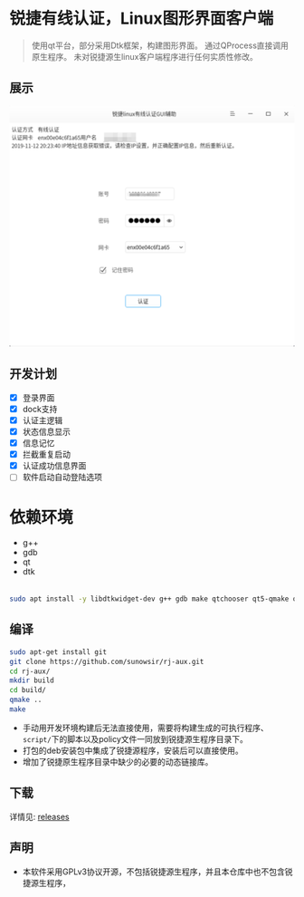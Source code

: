 # 锐捷有线认证，Linux图形界面客户端

> 使用qt平台，部分采用Dtk框架，构建图形界面。
> 通过QProcess直接调用原生程序。
> 未对锐捷源生linux客户端程序进行任何实质性修改。


## 展示
![showPic](./showPic.png)


## 开发计划 

- [x] 登录界面
- [x] dock支持
- [x] 认证主逻辑
- [x] 状态信息显示
- [x] 信息记忆
- [x] 拦截重复启动
- [x] 认证成功信息界面
- [ ] 软件启动自动登陆选项

# 依赖环境

* g++
* gdb
* qt
* dtk

```bash

sudo apt install -y libdtkwidget-dev g++ gdb make qtchooser qt5-qmake qt5-default gdb

```


## 编译

```bash
sudo apt-get install git
git clone https://github.com/sunowsir/rj-aux.git
cd rj-aux/
mkdir build
cd build/
qmake ..
make 
```

*  手动用开发环境构建后无法直接使用，需要将构建生成的可执行程序、`script/`下的脚本以及policy文件一同放到锐捷源生程序目录下。
*  打包的deb安装包中集成了锐捷源程序，安装后可以直接使用。
*  增加了锐捷原生程序目录中缺少的必要的动态链接库。

## 下载

详情见: [releases](https://github.com/sunowsir/rj-aux/releases)

## 声明

* 本软件采用GPLv3协议开源，不包括锐捷源生程序，并且本仓库中也不包含锐捷源生程序，
